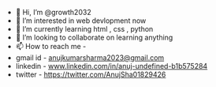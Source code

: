 - 👋 Hi, I’m @growth2032
- 👀 I’m interested in web devlopment now 
- 🌱 I’m currently learning html , css , python
- 💞️ I’m looking to collaborate on learning anything
- 📫 How to reach me -
-  gmail id - anujkumarsharma2023@gmail.com
- linkedin - www.linkedin.com/in/anuj-undefined-b1b575284
- twitter - https://twitter.com/AnujSha01829426

<!---
growth2032/growth2032 is a ✨ special ✨ repository because its `README.md` (this file) appears on your GitHub profile.
You can click the Preview link to take a look at your changes.
--->
